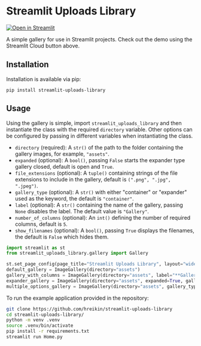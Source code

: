 # Streamlit Uploads Library

[![Open in Streamlit](https://static.streamlit.io/badges/streamlit_badge_black_white.svg)](https://hreikin-streamlit-uploads-library-home-ar6h9h.streamlit.app/)

A simple gallery for use in Streamlit projects. Check out the demo using the Streamlit Cloud button above.

## Installation

Installation is available via pip:

```
pip install streamlit-uploads-library
```

## Usage

Using the gallery is simple, import `streamlit_uploads_library` and then instantiate the class with the 
required `directory` variable. Other options can be configured by passing in different variables 
when instantiating the class.

- `directory` (required): A `str()` of the path to the folder containing the gallery images, for example, `"assets"`.
- `expanded` (optional): A `bool()`, passing `False` starts the expander type gallery closed, default is open and `True`.
- `file_extensions` (optional): A `tuple()` containing strings of the file extensions to include in the gallery, default is `(".png", ".jpg", ".jpeg")`.
- `gallery_type` (optional): A `str()` with either "container" or "expander" used as the keyword, the default is `"container"`.
- `label` (optional): A `str()` containing the name of the gallery, passing `None` disables the label. The default value is `"Gallery"`.
- `number_of_columns` (optional): An `int()` defining the number of required columns, default is `5`.
- `show_filenames` (optional): A `bool()`, passing `True` displays the filenames, the default is `False` which hides them.

```python
import streamlit as st
from streamlit_uploads_library.gallery import Gallery

st.set_page_config(page_title="Streamlit Uploads Library", layout="wide")
default_gallery = ImageGallery(directory="assets")
gallery_with_columns = ImageGallery(directory="assets", label="**Gallery - Columns**", number_of_columns=3)
expander_gallery = ImageGallery(directory="assets", expanded=True, gallery_type="expander", label="**Gallery - Expander**")
multiple_options_gallery = ImageGallery(directory="assets", gallery_type="expander", label="**Gallery - Multiple Options**", number_of_columns=3, show_filename=False)
```

To run the example application provided in the repository:

```bash
git clone https://github.com/hreikin/streamlit-uploads-library
cd streamlit-uploads-library/
python -m venv .venv
source .venv/bin/activate
pip install -r requirements.txt
streamlit run Home.py
```